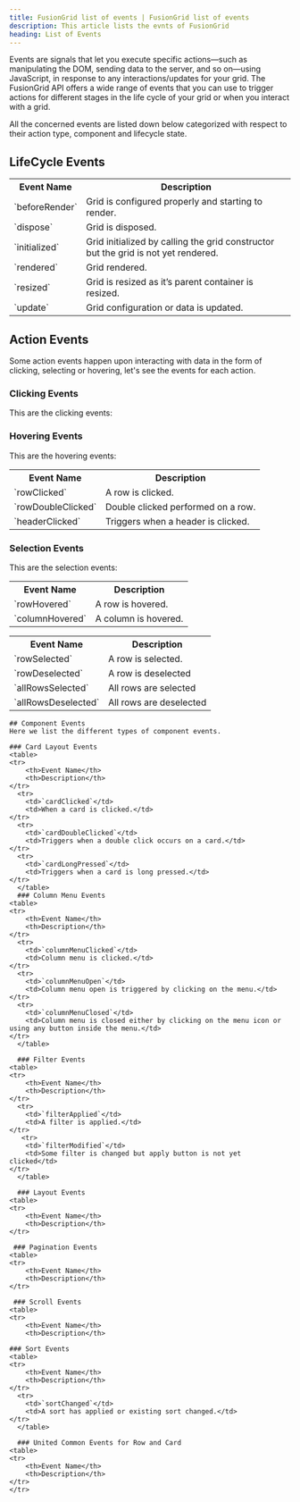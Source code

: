 ```yaml
---
title: FusionGrid list of events | FusionGrid list of events
description: This article lists the evnts of FusionGrid
heading: List of Events 
---
```


Events are signals that let you execute specific actions—such as manipulating the DOM, sending data to the server, and so on—using JavaScript, in response to any interactions/updates for your grid. 
The FusionGrid API offers a wide range of events that you can use to trigger actions for different stages in the life cycle of your grid or when you interact with a grid.

All the concerned events are listed down below categorized with respect to their action type, component and lifecycle state.


## LifeCycle Events
<table>
	<tr>
		<th>Event Name</th>
		<th>Description</th>
	</tr>
  <tr>
		<td>`beforeRender`</td>
		<td>Grid is configured properly and starting to render.</td>
	</tr>
  <tr>
		<td>`dispose`</td>
		<td>Grid is disposed.</td>
	</tr>
  <tr>
		<td>`initialized`</td>
		<td>Grid initialized by calling the grid constructor but the grid is not yet rendered.</td>
	</tr>
  <tr>
		<td>`rendered`</td>
		<td>Grid rendered.</td>
	</tr>
  <tr>
		<td>`resized`</td>
		<td>Grid is resized as it’s parent container is resized.</td>
	</tr>
  <tr>
		<td>`update`</td>
		<td>Grid configuration or data is updated.</td>
	</tr>
  </table>
  
  ## Action Events
  Some action events happen upon interacting with data in the form of clicking, selecting or hovering, let's see the events for each action.
  
  ### Clicking Events
  This are the clicking events:
  
  <table>
	<tr>
		<th>Event Name</th>
		<th>Description</th>
	</tr>
  <tr>
		<td>`rowClicked`</td>
		<td>A row is clicked.</td>
	</tr>
   <tr>
		<td>`rowDoubleClicked`</td>
		<td>Double clicked performed on a row.</td>
	</tr>
   <tr>
		<td>`headerClicked`</td>
		<td>Triggers when a header is clicked.</td>
	</tr>
  
  ### Hovering Events
  This are the hovering events:
  
  <table>
	<tr>
		<th>Event Name</th>
		<th>Description</th>
	</tr>
  <tr>
		<td>`rowHovered`</td>
		<td>A row is hovered.</td>
	</tr>
     <tr>
		<td>`columnHovered`</td>
		<td>A column is hovered.</td>
	</tr>
    
  ### Selection Events
  This are the selection events:
    
  <table>
	<tr>
		<th>Event Name</th>
		<th>Description</th>
	</tr>
  <tr>
		<td>`rowSelected`</td>
		<td>A row is selected.</td>
	</tr>
    <tr>
		<td>`rowDeselected`</td>
		<td>A row is deselected</td>
	</tr>
    <tr>
		<td>`allRowsSelected`</td>
		<td>All rows are selected</td>
	</tr>
    <tr>
		<td>`allRowsDeselected`</td>
		<td>All rows are deselected</td>
	</tr>
    </table>
    
    ## Component Events
    Here we list the different types of component events.
   
    ### Card Layout Events
    <table>
	<tr>
		<th>Event Name</th>
		<th>Description</th>
	</tr>
      <tr>
		<td>`cardClicked`</td>
		<td>When a card is clicked.</td>
	</tr>
      <tr>
		<td>`cardDoubleClicked`</td>
		<td>Triggers when a double click occurs on a card.</td>
	</tr>
      <tr>
		<td>`cardLongPressed`</td>
		<td>Triggers when a card is long pressed.</td>
	</tr>
      </table>
      ### Column Menu Events
    <table>
	<tr>
		<th>Event Name</th>
		<th>Description</th>
	</tr>
      <tr>
		<td>`columnMenuClicked`</td>
		<td>Column menu is clicked.</td>
	</tr>
      <tr>
		<td>`columnMenuOpen`</td>
		<td>Column menu open is triggered by clicking on the menu.</td>
	</tr>
      <tr>
		<td>`columnMenuClosed`</td>
		<td>Column menu is closed either by clicking on the menu icon or using any button inside the menu.</td>
	</tr>
      </table>
    
      ### Filter Events
    <table>
	<tr>
		<th>Event Name</th>
		<th>Description</th>
	</tr>
      <tr>
		<td>`filterApplied`</td>
		<td>A filter is applied.</td>
	</tr>
       <tr>
		<td>`filterModified`</td>
		<td>Some filter is changed but apply button is not yet clicked</td>
	</tr>
      </table>
      
      ### Layout Events
    <table>
	<tr>
		<th>Event Name</th>
		<th>Description</th>
	</tr>
      
     ### Pagination Events
    <table>
	<tr>
		<th>Event Name</th>
		<th>Description</th>
	</tr>
    
     ### Scroll Events
    <table>
	<tr>
		<th>Event Name</th>
		<th>Description</th>
    
    ### Sort Events
    <table>
	<tr>
		<th>Event Name</th>
		<th>Description</th>
	</tr>
      <tr>
		<td>`sortChanged`</td>
		<td>A sort has applied or existing sort changed.</td>
	</tr>
      </table>
      
      ### United Common Events for Row and Card
    <table>
	<tr>
		<th>Event Name</th>
		<th>Description</th>
	</tr>
	</tr>
      
    
